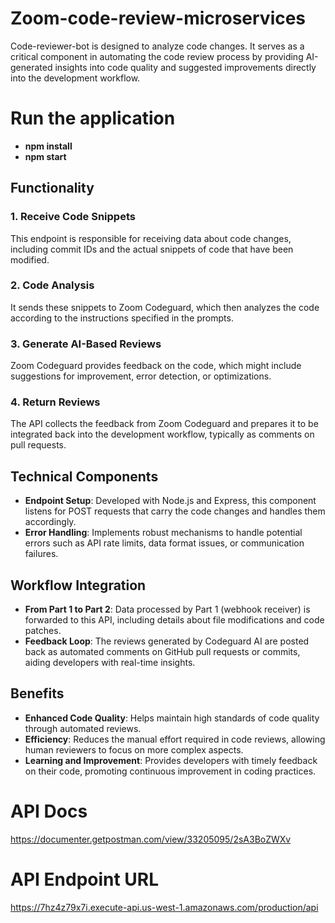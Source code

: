 # Zoom-code-review-microservices
Code-reviewer-bot is designed to analyze code changes. It serves as a critical component in automating the code review process by providing AI-generated insights into code quality and suggested improvements directly into the development workflow.


# Run the application
- **npm install**
- **npm start**


## Functionality
### 1. Receive Code Snippets
This endpoint is responsible for receiving data about code changes, including commit IDs and the actual snippets of code that have been modified. 

### 2. Code Analysis
It sends these snippets to Zoom Codeguard, which then analyzes the code according to the instructions specified in the prompts.

### 3. Generate AI-Based Reviews
Zoom Codeguard provides feedback on the code, which might include suggestions for improvement, error detection, or optimizations.

### 4. Return Reviews
The API collects the feedback from Zoom Codeguard and prepares it to be integrated back into the development workflow, typically as comments on pull requests.

## Technical Components
- **Endpoint Setup**: Developed with Node.js and Express, this component listens for POST requests that carry the code changes and handles them accordingly.
- **Error Handling**: Implements robust mechanisms to handle potential errors such as API rate limits, data format issues, or communication failures.

## Workflow Integration
- **From Part 1 to Part 2**: Data processed by Part 1 (webhook receiver) is forwarded to this API, including details about file modifications and code patches.
- **Feedback Loop**: The reviews generated by Codeguard AI are posted back as automated comments on GitHub pull requests or commits, aiding developers with real-time insights.

## Benefits
- **Enhanced Code Quality**: Helps maintain high standards of code quality through automated reviews.
- **Efficiency**: Reduces the manual effort required in code reviews, allowing human reviewers to focus on more complex aspects.
- **Learning and Improvement**: Provides developers with timely feedback on their code, promoting continuous improvement in coding practices.


# API Docs
https://documenter.getpostman.com/view/33205095/2sA3BoZWXv

# API Endpoint URL
https://7hz4z79x7i.execute-api.us-west-1.amazonaws.com/production/api
